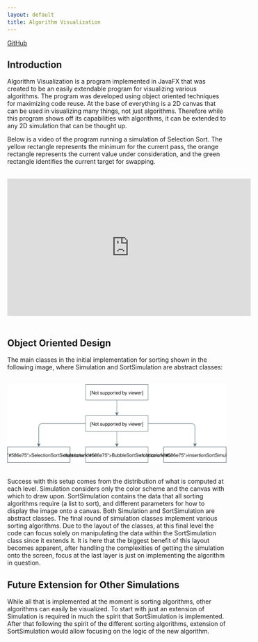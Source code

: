 ```yaml
---
layout: default
title: Algorithm Visualization
---
```


[GitHub](https://github.com/temorris87/AlgorithmVisualization)

## Introduction

Algorithm Visualization is a program implemented in JavaFX that was created
to be an easily extendable program for visualizing various algorithms. The
program was developed using object oriented techniques for maximizing code
reuse. At the base of everything is a 2D canvas that can be used in
visualizing many things, not just algorithms. Therefore while this program
shows off its capabilities with algorithms, it can be extended to any
2D simulation that can be thought up.

Below is a video of the program running a simulation of Selection Sort. The
yellow rectangle represents the minimum for the current pass, the orange
rectangle represents the current value under consideration, and the green
rectangle identifies the current target for swapping.

<br>
<div class="text-center">
<iframe width="560" height="315" src="https://www.youtube.com/embed/17xzVRDJ_Gk" frameborder="0" allow="autoplay; encrypted-media" allowfullscreen></iframe>
</div>
<br>

## Object Oriented Design

The main classes in the initial implementation for sorting shown in the
following image, where Simulation and SortSimulation are abstract classes:

<br>
<div class="text-center">
    <img class="img-fluid" src="./img/av_design.svg">
</div>
<br>

Success with this setup comes from the distribution of what is computed at
each level. Simulation considers only the color scheme and the canvas with
which to draw upon. SortSimulation contains the data that all sorting
algorithms require (a list to sort), and different parameters for how to
display the image onto a canvas. Both Simulation and SortSimulation are
abstract classes. The final round of simulation classes implement various
sorting algorithms. Due to the layout of the classes, at this final level
the code can focus solely on manipulating the data within the SortSimulation
class since it extends it. It is here that the biggest benefit of this
layout becomes apparent, after handling the complexities of getting the
simulation onto the screen, focus at the last layer is just on implementing
the algorithm in question.

## Future Extension for Other Simulations

While all that is implemented at the moment is sorting algorithms, other
algorithms can easily be visualized. To start with just an extension of
Simulation is required in much the spirit that SortSimulation is
implemented. After that following the spirit of the different sorting
algorithms, extension of SortSimulation would allow focusing on the
logic of the new algorithm.
